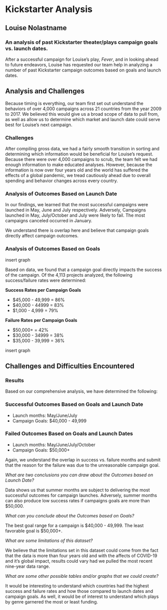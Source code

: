 # Kickstarter Analysis

## Louise Nolastname

### An analysis of past Kickstarter theater/plays campaign goals vs. launch dates.  

After a successful campaign for Louise’s play, *Fever*, and in looking ahead to future endeavors, Louise has requested our team help in analyzing a number of past Kickstarter campaign outcomes based on goals and launch dates. 

## Analysis and Challenges

Because timing is everything, our team first set out understand the behaviors of over 4,000 campaigns across 21 countries from the year 2009 to 2017. We believed this would give us a broad scope of data to pull from, as well as allow us to determine which market and launch date could serve best for Louise’s next campaign. 

### Challenges

After compiling gross data, we had a fairly smooth transition in sorting and determining which information would be beneficial for Louise’s request. Because there were over 4,000 campaigns to scrub, the team felt we had enough information to make educated analyses. However, because the information is now over four years old and the world has suffered the effects of a global pandemic, we tread cautiously ahead due to overall spending and behavior changes across every country. 

### Analysis of Outcomes Based on Launch Date

In our findings, we learned that the most successful campaigns were launched in May, June and July respectively. Adversely, Campaigns launched in May, July/October and July were likely to fail. The most campaigns canceled occurred in January.

We understand there is overlap here and believe that campaign goals directly affect campaign outcomes. 

### Analysis of Outcomes Based on Goals 

insert graph



Based on data, we found that a campaign goal directly impacts the success of the campaign. Of the 4,113 projects analyzed, the following success/failure rates were determined: 

**Success Rates per Campaign Goals**
* $45,000 - 49,999 = 86%
* $40,000 - 44999 = 83%
* $1,000 - 4,999 = 79%

**Failure Rates per Campaign Goals**
* $50,000+ = 42%
* $30,000 - 34999 = 38%
* $35,000 - 39,999 = 36%

insert graph

## Challenges and Difficulties Encountered

### Results

Based on our comprehensive analysis, we have determined the following:

### Successful Outcomes Based on Goals and Launch Date

* Launch months: May/June/July
* Campaign Goals: $40,000 - 49,999

### Failed Outcomes Based on Goals and Launch Dates

* Launch months: May/June/July/October
* Campaign Goals: $50,000+

Again, we understand the overlap in success vs. failure months and submit that the reason for the failure was due to the unreasonable campaign goal. 

*What are two conclusions you can draw about the Outcomes based on Launch Date?*

Data shows us that summer months are subject to delivering the most successful outcomes for campaign launches. Adversely, summer months can also produce low success rates if campaigns goals are more than $50,000. 

*What can you conclude about the Outcomes based on Goals?*

The best goal range for a campaign is $40,000 - 49,999. The least favorable goal is $50,000+. 

*What are some limitations of this dataset?*

We believe that the limitations set in this dataset could come from the fact that the data is more than four years old and with the affects of COVID-19 and it’s global impact, results could vary had we pulled the most recent nine-year data range. 

*What are some other possible tables and/or graphs that we could create?*

It would be interesting to understand which countries had the highest success and failure rates and how those compared to launch dates and campaign goals. As well, it would be of interest to understand which plays by genre garnered the most or least funding. 


